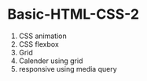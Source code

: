 # Basic-HTML-CSS-2
1. CSS animation
2. CSS flexbox
3. Grid
4. Calender using grid
5. responsive using media query
